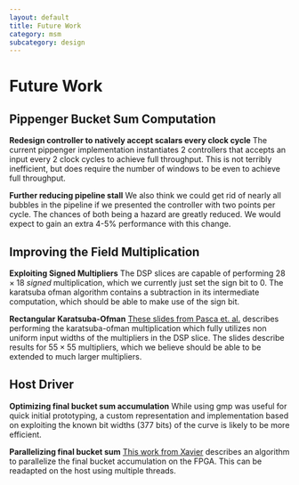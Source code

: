 ```yaml
---
layout: default
title: Future Work
category: msm
subcategory: design
---
```


# Future Work

## Pippenger Bucket Sum Computation

**Redesign controller to natively accept scalars every clock cycle** The
current pippenger implementation instantiates 2 controllers that accepts
an input every 2 clock cycles to achieve full throughput. This is not terribly
inefficient, but does require the number of windows to be even to achieve
full throughput.

**Further reducing pipeline stall** We also think we could get rid of nearly
all bubbles in the pipeline if we presented the controller with two points per
cycle.  The chances of both being a hazard are greatly reduced.  We would
expect to gain an extra 4-5% performance with this change.


## Improving the Field Multiplication

**Exploiting Signed Multipliers** The DSP slices are capable of performing
$28 × 18$ _signed_ multiplication, which we currently just set the sign bit to 0.
The karatsuba ofman algorithm contains a subtraction in its intermediate
computation, which should be able to make use of the sign bit.

**Rectangular Karatsuba-Ofman** [These slides from Pasca et.
al.](http://www.bogdan-pasca.org/resources/talks/Karatsuba.pdf) describes
performing the karatsuba-ofman multiplication which fully utilizes non uniform
input widths of the multipliers in the DSP slice. The slides describe results
for $55 × 55$ multipliers, which we believe should be able to be extended to
much larger multipliers.

## Host Driver

**Optimizing final bucket sum accumulation** While using gmp was useful for
quick initial prototyping, a custom representation and implementation based on
exploiting the known bit widths (377 bits) of the curve is likely to be more
efficient.

**Parallelizing final bucket sum** [This work from
Xavier](https://eprint.iacr.org/2022/999) describes an algorithm to
parallelize the final bucket accumulation on the FPGA. This can be readapted on
the host using multiple threads.
